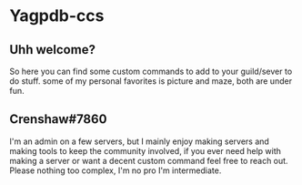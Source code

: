 # Yagpdb-ccs
## Uhh welcome?
So here you can find some custom commands to add to your guild/sever to do stuff.
some of my personal favorites is picture and maze, both are under fun.

## Crenshaw#7860
I'm an admin on a few servers, but I mainly enjoy making servers and making tools to keep the community involved,
if you ever need help with making a server or want a decent custom command feel free to reach out.
Please nothing too complex, I'm no pro I'm intermediate.
